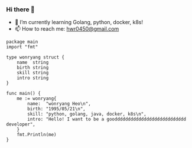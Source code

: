 ### Hi there 👋
- 🌱 I’m currently learning Golang, python, docker, k8s!
- 📫 How to reach me: hwr0450@gmail.com

```golang
package main
import "fmt"

type wonryang struct {
	name  string
	birth string
	skill string
	intro string
}

func main() {
	me := wonryang{
		name:  "wonryang Heo\n",
		birth: "1995/05/21\n",
		skill: "python, golang, java, docker, k8s\n",
		intro: "Hello! I want to be a gooddddddddddddddddddddddddddd developer",
	}
	fmt.Println(me)
}
```
